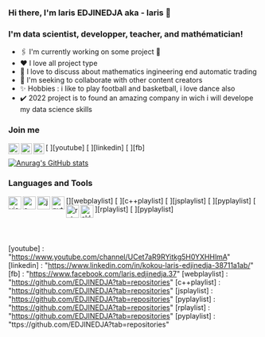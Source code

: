 ### Hi there, I'm laris EDJINEDJA aka - laris 👋

### I'm data scientist, developper, teacher, and mathématician!

* 🖇️ I'm currently working on some project 🤣
* ♥️  I love all project type 
* 🌱 I love to discuss about mathematics ingineering end automatic trading
* 🤝 I'm seeking to collaborate with other content creators
* ✨ Hobbies : i like to play  football and basketball, i love dance also
* ✔️ 2022 project is to found an amazing company in wich i will develope my data science skills

### Join me

[ <img align="left"  alt="automaticall" width="22 px "  src="https://seeklogo.net/wp-content/uploads/2020/03/YouTube-icon-SVG.png"/>][youtube]
[ <img align="left"  alt="EDJINEDJA" width="22 px "  src="https://th.bing.com/th/id/OIP.zAJZfGEEfJgc9TXyvmaNBwHaHa?pid=ImgDet&rs=1"/>][linkedin]
[ <img align="left"  alt="EDJINEDJA" width="22 px "  src="https://th.bing.com/th/id/R.474b5da11cc41d790563ef47f49a79c7?rik=m0cZbfb4q8X27w&pid=ImgRaw&r=0"/>][fb]

[![Anurag's GitHub stats](https://github-readme-stats.vercel.app/api?username=EDJINEDJA)](https://github.com/anuraghazra/github-readme-stats)


### Languages and Tools

[<img align="left"  alt="visual studio code"  width="26 px "  src="https://icons.iconarchive.com/icons/papirus-team/papirus-apps/512/visual-studio-code-icon.png" />][webplaylist]
[ <img align="left"  alt="c++" width="26 px "  src="https://www.freeiconspng.com/uploads/dev-visual-c-plus-plus-logo-icon-11.png" />][c++playlist]
[ <img align="left"  alt="javascript" width="26 px "  src="https://cdn3.iconfinder.com/data/icons/muksis/128/js-512.png" />][jsplaylist]
[ <img align="left"  alt="python" width="26 px "  src="https://th.bing.com/th/id/OIP.M4xENXCXlHvUzYUlxPSLmwHaHa?pid=ImgDet&rs=1" />][pyplaylist]
[ <img align="left"  alt="r studio" width="26 px "  src="https://th.bing.com/th/id/R.e208fda7e2ff974949d8dbb12099acbf?rik=Ms%2b4%2fjleEr9N%2fA&pid=ImgRaw&r=0" />][rplaylist]
[ <img align="left"  alt="sklearn" width="26 px "  src="https://miro.medium.com/max/1200/0*y1dQgNrQ8FyVQ8Rm.png" />][pyplaylist]

<br />
<br />

[youtube] : "https://www.youtube.com/channel/UCet7aR9RYitkg5H0YXHHlmA"
[linkedin] : "https://www.linkedin.com/in/kokou-laris-edjinedja-38711a1ab/"
[fb] : "https://www.facebook.com/laris.edjinedja.37"
[webplaylist] : "https://github.com/EDJINEDJA?tab=repositories"
[c++playlist] : "https://github.com/EDJINEDJA?tab=repositories"
[jsplaylist] : "https://github.com/EDJINEDJA?tab=repositories"
[pyplaylist] : "https://github.com/EDJINEDJA?tab=repositories"
[rplaylist] : "https://github.com/EDJINEDJA?tab=repositories"
[pyplaylist] : "ttps://github.com/EDJINEDJA?tab=repositories"



